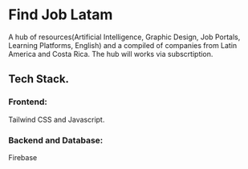 # Find Job Latam

A hub of resources(Artificial Intelligence, Graphic Design, Job Portals, Learning Platforms, English) and a compiled of companies from Latin America and Costa Rica. The hub will works via subscrtiption.

## Tech Stack.

### Frontend:
Tailwind CSS and Javascript.

### Backend and Database:
Firebase

